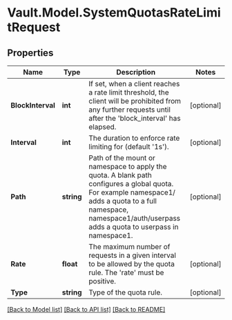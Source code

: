 # Vault.Model.SystemQuotasRateLimitRequest

## Properties

Name | Type | Description | Notes
------------ | ------------- | ------------- | -------------
**BlockInterval** | **int** | If set, when a client reaches a rate limit threshold, the client will be prohibited from any further requests until after the &#39;block_interval&#39; has elapsed. | [optional] 
**Interval** | **int** | The duration to enforce rate limiting for (default &#39;1s&#39;). | [optional] 
**Path** | **string** | Path of the mount or namespace to apply the quota. A blank path configures a global quota. For example namespace1/ adds a quota to a full namespace, namespace1/auth/userpass adds a quota to userpass in namespace1. | [optional] 
**Rate** | **float** | The maximum number of requests in a given interval to be allowed by the quota rule. The &#39;rate&#39; must be positive. | [optional] 
**Type** | **string** | Type of the quota rule. | [optional] 

[[Back to Model list]](../README.md#documentation-for-models) [[Back to API list]](../README.md#documentation-for-api-endpoints) [[Back to README]](../README.md)

